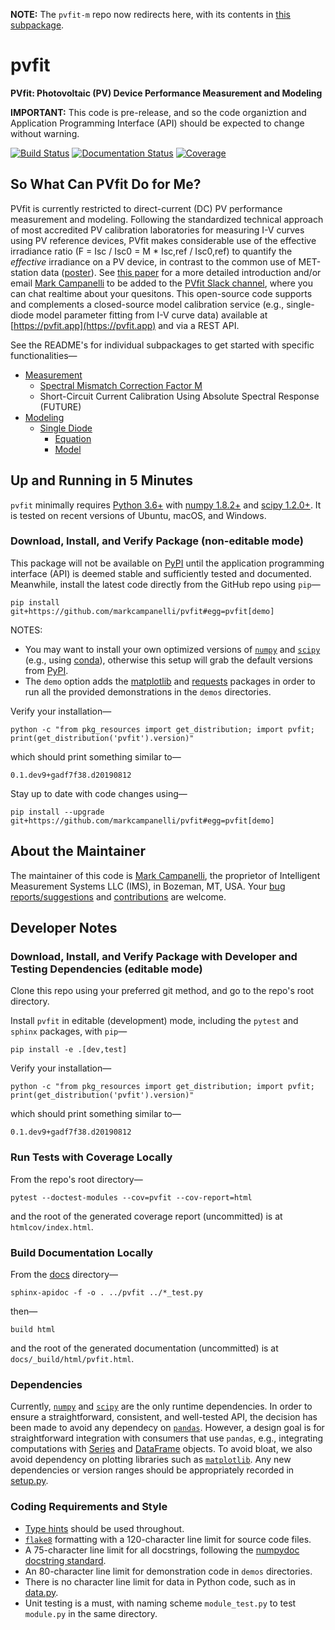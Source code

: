 **NOTE:** The `pvfit-m` repo now redirects here, with its contents in
[this subpackage](pvfit/measurement/spectral_correction).

# pvfit

**PVfit: Photovoltaic (PV) Device Performance Measurement and Modeling**

**IMPORTANT:** This code is pre-release, and so the code organiztion and Application Programming Interface (API) should
be expected to change without warning.

[![Build Status](https://dev.azure.com/markcampanelli/markcampanelli/_apis/build/status/markcampanelli.pvfit?branchName=master)](https://dev.azure.com/markcampanelli/markcampanelli/_build/latest?definitionId=1&branchName=master)
[![Documentation Status](https://readthedocs.org/projects/pvfit/badge/?version=latest)](https://pvfit.readthedocs.io/en/latest/?badge=latest)
[![Coverage](https://img.shields.io/azure-devops/coverage/markcampanelli/markcampanelli/2.svg)](https://dev.azure.com/markcampanelli/markcampanelli/definitionId=2&branchName=master)


## So What Can PVfit Do for Me?

PVfit is currently restricted to direct-current (DC) PV performance measurement and modeling. Following the standardized
technical approach of most accredited PV calibration laboratories for measuring I-V curves using PV reference devices,
PVfit makes considerable use of the effective irradiance ratio (F = Isc / Isc0 = M * Isc,ref / Isc0,ref) to quantify the
*effective* irradiance on a PV device, in contrast to the common use of MET-station data
([poster](https://pvpmc.sandia.gov/download/7302/)). See [this paper](https://doi.org/10.1002/ese3.190) for a more
detailed introduction and/or email [Mark Campanelli](mailto:mark.campanelli@gmail.com) to be added to the
[PVfit Slack channel](https://pvfit.slack.com), where you can chat realtime about your quesitons. This open-source code
supports and complements a closed-source model calibration service (e.g., single-diode model parameter fitting from I-V
curve data) available at [https://pvfit.app](https://pvfit.app) and via a REST API.

See the README's for individual subpackages to get started with specific functionalities—

- [Measurement](pvfit/measurement)
  - [Spectral Mismatch Correction Factor M](pvfit/measurement/spectral_correction)
  - Short-Circuit Current Calibration Using Absolute Spectral Response (FUTURE)
- [Modeling](pvfit/modeling)
  - [Single Diode](pvfit/modeling/single_diode)
      - [Equation](pvfit/modeling/single_diode/equation.py)
      - [Model](pvfit/modeling/single_diode/model.py)

## Up and Running in 5 Minutes

`pvfit` minimally requires [Python 3.6+](https://www.python.org/) with [numpy 1.8.2+](https://www.numpy.org/) and
[scipy 1.2.0+](https://www.scipy.org/). It is tested on recent versions of Ubuntu, macOS, and Windows.

### Download, Install, and Verify Package (non-editable mode)

This package will not be available on [PyPI](https://pypi.org/) until the application programming interface (API) is
deemed stable and sufficiently tested and documented. Meanwhile, install the latest code directly from the GitHub repo
using `pip`—
```terminal
pip install git+https://github.com/markcampanelli/pvfit#egg=pvfit[demo]
```
NOTES:
- You may want to install your own optimized versions of [`numpy`](https://www.numpy.org/) and
[`scipy`](https://www.scipy.org/) (e.g., using [conda](https://docs.conda.io/en/latest/)), otherwise this setup will
grab the default versions from [PyPI](https://pypi.org/).
- The `demo` option adds the [matplotlib](https://matplotlib.org/) and
[requests](https://2.python-requests.org/en/master/) packages in order to run all the provided demonstrations in the
`demos` directories.

Verify your installation—
```terminal
python -c "from pkg_resources import get_distribution; import pvfit; print(get_distribution('pvfit').version)"
```
which should print something similar to—
```terminal
0.1.dev9+gadf7f38.d20190812
```

Stay up to date with code changes using—
```terminal
pip install --upgrade git+https://github.com/markcampanelli/pvfit#egg=pvfit[demo]
```

## About the Maintainer

The maintainer of this code is [Mark Campanelli](https://www.linkedin.com/in/markcampanelli/), the proprietor of
Intelligent Measurement Systems LLC (IMS), in Bozeman, MT, USA. Your
[bug reports/suggestions](https://github.com/markcampanelli/pvfit/issues) and
[contributions](https://github.com/markcampanelli/pvfit/pulls) are welcome.

## Developer Notes

### Download, Install, and Verify Package with Developer and Testing Dependencies (editable mode)

Clone this repo using your preferred git method, and go to the repo's root directory.

Install `pvfit` in editable (development) mode, including the `pytest` and `sphinx` packages, with `pip`—
```terminal
pip install -e .[dev,test]
```

Verify your installation—
```terminal
python -c "from pkg_resources import get_distribution; import pvfit; print(get_distribution('pvfit').version)"
```
which should print something similar to—
```terminal
0.1.dev9+gadf7f38.d20190812
```

### Run Tests with Coverage Locally

From the repo's root directory—
```terminal
pytest --doctest-modules --cov=pvfit --cov-report=html
```
and the root of the generated coverage report (uncommitted) is at `htmlcov/index.html`. 

### Build Documentation Locally

From the [docs](docs) directory—
```terminal
sphinx-apidoc -f -o . ../pvfit ../*_test.py
```
then—
```terminal
build html
```
and the root of the generated documentation (uncommitted) is at `docs/_build/html/pvfit.html`. 

### Dependencies

Currently, [`numpy`](https://www.numpy.org/) and [`scipy`](https://www.scipy.org/) are the only runtime dependencies. In
order to ensure a straightforward, consistent, and well-tested API, the decision has been made to avoid any dependecy on [`pandas`](https://pandas.pydata.org/). However, a design goal is for straightforward integration with consumers that
use `pandas`, e.g., integrating computations with
[Series](https://pandas.pydata.org/pandas-docs/stable/reference/api/pandas.Series.html) and
[DataFrame](https://pandas.pydata.org/pandas-docs/stable/reference/api/pandas.DataFrame.html) objects. To avoid
bloat, we also avoid dependency on plotting libraries such as [`matplotlib`](https://matplotlib.org/). Any new
dependencies or version ranges should be appropriately recorded in [setup.py](setup.py).

### Coding Requirements and Style

- [Type hints](https://docs.python.org/3/library/typing.html) should be used throughout.
- [`flake8`](http://flake8.pycqa.org/en/latest/) formatting with a 120-character line limit for source code files.
- A 75-character line limit for all docstrings, following the
[numpydoc docstring standard](https://numpydoc.readthedocs.io/en/latest/format.html).
- An 80-character line limit for demonstration code in `demos` directories.
- There is no character line limit for data in Python code, such as in
[data.py](pvfit/measurement/spectral_correction/data.py).
- Unit testing is a must, with naming scheme `module_test.py` to test `module.py` in the same directory.
